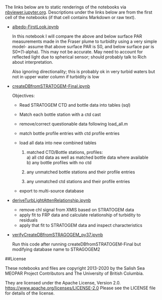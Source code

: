 The links below are to static renderings of the notebooks via
[nbviewer.jupyter.org](https://nbviewer.jupyter.org/).
Descriptions under the links below are from the first cell of the notebooks
(if that cell contains Markdown or raw text).

* [albedo-FirstLook.ipynb](https://nbviewer.jupyter.org/github/SalishSeaCast/analysis-elise-2/blob/master/notebooks/PARPaper/albedo-FirstLook.ipynb)  
    
    In this notebook I will compare the above and below surface PAR measurements made in the Fraser plume to turbidity using a very simple model- assume that above surface PAR is S0, and below surface par is S0*(1-alpha). This may not be accurate. May need to account for reflected light due to spherical sensor; should probably talk to Rich about interpretation.  
      
    Also ignoring directionality; this is probably ok in very turbid waters but not in upper water column if turbidity is low  

* [createDBfromSTRATOGEM-Final.ipynb](https://nbviewer.jupyter.org/github/SalishSeaCast/analysis-elise-2/blob/master/notebooks/PARPaper/createDBfromSTRATOGEM-Final.ipynb)  
    
    Objectives:  
    - Read STRATOGEM CTD and bottle data into tables (sql)  
    - Match each bottle station with a ctd cast  
    - remove/correct questionable data following load_all.m  
    - match bottle profile entries with ctd profile entries  
    - load all data into new combined tables  
      
        1) matched CTD/Bottle stations, profiles:  
            a) all ctd data as well as matched bottle data where available  
            b) any bottle profiles with no ctd  
              
        2) any unmatched bottle stations and their profile entries  
          
        3) any unmatched ctd stations and their profile entries  
         
    - export to multi-source database  

* [deriveTurbLightAttenRelationship.ipynb](https://nbviewer.jupyter.org/github/SalishSeaCast/analysis-elise-2/blob/master/notebooks/PARPaper/deriveTurbLightAttenRelationship.ipynb)  
    
    - remove chl signal from XMIS based on STRATOGEM data  
    - apply fit to FRP data and calculate relationship of turbidity to residuals  
    - apply that fit to STRATOGEM data and inspect characteristics  

* [verifyCreateDBfromSTRAGOGEM_py37.ipynb](https://nbviewer.jupyter.org/github/SalishSeaCast/analysis-elise-2/blob/master/notebooks/PARPaper/verifyCreateDBfromSTRAGOGEM_py37.ipynb)  
    
    Run this code after running createDBfromSTRATOGEM-Final but modifying database name to STRAGOGEM2  


##License

These notebooks and files are copyright 2013-2020
by the Salish Sea MEOPAR Project Contributors
and The University of British Columbia.

They are licensed under the Apache License, Version 2.0.
https://www.apache.org/licenses/LICENSE-2.0
Please see the LICENSE file for details of the license.
